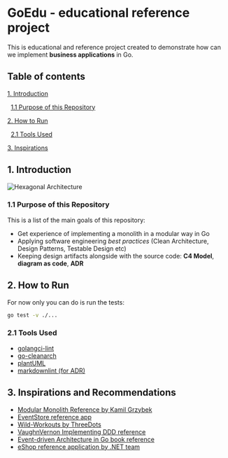 # GoEdu - educational reference project

This is educational and reference project created to demonstrate how can we implement **business applications** in Go.

## Table of contents

[1. Introduction](#1-introduction)

&nbsp;&nbsp;[1.1 Purpose of this Repository](#11-purpose-of-this-repository)

[2. How to Run](#2-how-to-run)

&nbsp;&nbsp;[2.1 Tools Used](#21-tools-used)

[3. Inspirations](#2-inspirations)

## 1. Introduction

![Hexagonal Architecture](https://github.com/nalkhovikleverx/GoEdu/blob/master/docs/images/hexagon.jpg?raw=true)

### 1.1 Purpose of this Repository

This is a list of the main goals of this repository:

- Get experience of implementing a monolith in a modular way in Go
- Applying software engineering *best practices* (Clean Architecture, Design Patterns, Testable Design etc)
- Keeping design artifacts alongside with the source code: **C4 Model**, **diagram as code**, **ADR**

## 2. How to Run

For now only you can do is run the tests:

```bash
go test -v ./...
```

### 2.1 Tools Used

- [golangci-lint](https://golangci-lint.run/)
- [go-cleanarch](https://github.com/roblaszczak/go-cleanarch)
- [plantUML](https://github.com/plantuml/plantuml)
- [markdownlint (for ADR)](https://github.com/DavidAnson/markdownlint)

## 3. Inspirations and Recommendations

- [Modular Monolith Reference by Kamil Grzybek](https://github.com/kgrzybek/modular-monolith-with-ddd)
- [EventStore reference app](https://github.com/EventStore/training-advanced-go)
- [Wild-Workouts by ThreeDots](https://github.com/ThreeDotsLabs/wild-workouts-go-ddd-example)
- [VaughnVernon Implementing DDD reference](https://github.com/VaughnVernon/IDDD_Samples)
- [Event-driven Architecture in Go book reference](https://github.com/PacktPublishing/Event-Driven-Architecture-in-Golang)
- [eShop reference application by .NET team](https://github.com/dotnet/eShop)
